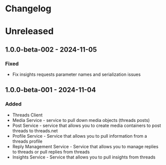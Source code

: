 # Changelog

# Unreleased

## 1.0.0-beta-002 - 2024-11-05

### Fixed
- Fix insights requests parameter names and serialization issues

## 1.0.0-beta-001 - 2024-11-04

### Added
- Threads Client
- Media Service - service to pull down media objects (threads posts)
- Post Service - service that allows you to create media containers to post threads to threads.net
- Profile Service - Service that allows you to pull information from a threads profile
- Reply Management Service - Service that allows you to manage replies to threads or pull replies from threads
- Insights Service - Service that allows you to pull insights from threads
